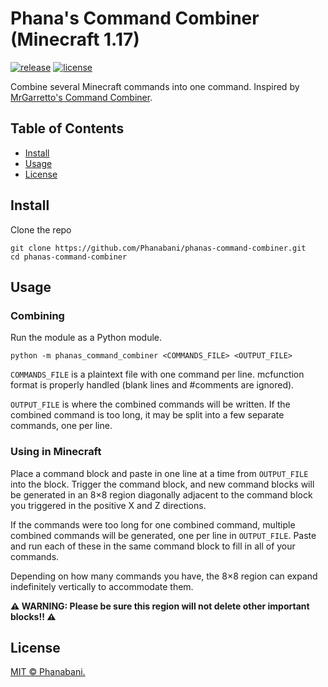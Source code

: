 # Phana's Command Combiner (Minecraft 1.17)

[![release](https://img.shields.io/github/v/release/phanabani/phanas-command-combiner)](https://github.com/phanabani/phanas-command-combiner/releases)
[![license](https://img.shields.io/github/license/phanabani/phanas-command-combiner)](LICENSE)

Combine several Minecraft commands into one command. Inspired by 
[MrGarretto's Command Combiner](https://mrgarretto.com/cmdcombiner).

## Table of Contents

- [Install](#install)
- [Usage](#usage)
- [License](#license)

## Install

Clone the repo

```shell
git clone https://github.com/Phanabani/phanas-command-combiner.git
cd phanas-command-combiner
```

## Usage

### Combining

Run the module as a Python module.

```shell
python -m phanas_command_combiner <COMMANDS_FILE> <OUTPUT_FILE>
```

`COMMANDS_FILE` is a plaintext file with one command per line. mcfunction format
is properly handled (blank lines and #comments are ignored).

`OUTPUT_FILE` is where the combined commands will be written. If the combined
command is too long, it may be split into a few separate commands, one per line.

### Using in Minecraft

Place a command block and paste in one line at a time from `OUTPUT_FILE` into
the block. Trigger the command block, and new command blocks will be generated
in an 8×8 region diagonally adjacent to the command block you triggered in the
positive X and Z directions.

If the commands were too long for one combined command, multiple combined
commands will be generated, one per line in `OUTPUT_FILE`. Paste and run each
of these in the same command block to fill in all of your commands.

Depending on how many commands you have, the 8×8 region can expand indefinitely
vertically to accommodate them.

**⚠️ WARNING: Please be sure this region will not delete other important
blocks!! ⚠️**

## License

[MIT © Phanabani.](LICENSE)
